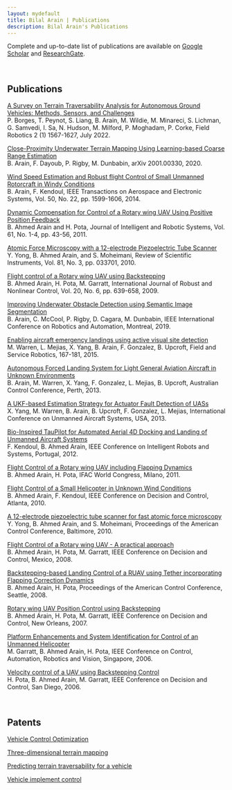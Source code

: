 ```yaml
---
layout: mydefault
title: Bilal Arain | Publications
description: Bilal Arain's Publications
---
```


<p>
	Complete and up-to-date list of publications are available on <a href="https://scholar.google.com/citations?user=6EfNmo8AAAAJ&hl=en" target="_blank">Google Scholar</a> and <a href="https://www.researchgate.net/profile/B-Arain" target="_blank">ResearchGate</a>.
</p>

<br/>

## Publications

<p>
	<a href="https://www.journalfieldrobotics.org/Field_Robotics/Volume_2_files/Vol2_49.pdf" target="_blank">A Survey on Terrain Traversability Analysis for Autonomous Ground Vehicles: Methods, Sensors, and Challenges</a><br/>
	P. Borges, T. Peynot, S. Liang, B. Arain, M. Wildie, M. Minareci, S. Lichman, G. Samvedi, I. Sa, N. Hudson, M. Milford, P. Moghadam, P. Corke, Field Robotics 2 (1) 1567-1627, July 2022.
</p>
<div class="mybr"></div>
<p>
<a href="https://arxiv.org/abs/2001.00330" target="_blank">Close-Proximity Underwater Terrain Mapping Using Learning-based Coarse Range Estimation</a> <br/>
	B. Arain, F. Dayoub, P. Rigby, M. Dunbabin, arXiv 2001.00330, 2020.
</p>	
<div class="mybr"></div>
<p>
	<a href="https://ieeexplore.ieee.org/abstract/document/6850180/" target="_blank">Wind Speed Estimation and Robust flight Control of Small Unmanned Rotorcraft in Windy Conditions</a><br/>
	B. Arain, F. Kendoul, IEEE Transactions on Aerospace and Electronic Systems, Vol. 50, No. 22, pp. 1599-1606, 2014.
</p>
<div class="mybr"></div>
<p>
	<a href="https://link.springer.com/article/10.1007/s10846-010-9487-7" target="_blank">Dynamic Compensation for Control of a Rotary wing UAV Using Positive Position Feedback</a><br/>
	B. Ahmed Arain and H. Pota, Journal of Intelligent and Robotic Systems, Vol. 61, No. 1-4, pp. 43-56, 2011.
</p>
<div class="mybr"></div>
<p>
	<a href="https://pubs.aip.org/aip/rsi/article-abstract/81/3/033701/353732/Atomic-force-microscopy-with-a-12-electrode?redirectedFrom=fulltext" target="_blank">Atomic Force Microscopy with a 12-electrode Piezoelectric Tube Scanner</a><br/>
	Y. Yong, B. Ahmed Arain, and S. Moheimani, Review of Scientific Instruments, Vol. 81, No. 3, pp. 033701, 2010.
</p>
<div class="mybr"></div>
<p>	
	<a href="https://onlinelibrary.wiley.com/doi/abs/10.1002/rnc.1458" target="_blank">Flight control of a Rotary wing UAV using Backstepping</a> <br/>
	B. Ahmed Arain, H. Pota, M. Garratt, International Journal of Robust and Nonlinear Control, Vol. 20, No. 6, pp. 639-658, 2009.
</p>
<div class="mybr"></div>
<p>
	<a href="https://ieeexplore.ieee.org/abstract/document/8793588" target="_blank">Improving Underwater Obstacle Detection using Semantic Image Segmentation</a><br/>
	B. Arain, C. McCool, P. Rigby, D. Cagara, M. Dunbabin, IEEE International Conference on Robotics and Automation, Montreal, 2019. 
</p>
<div class="mybr"></div>
<p>
	<a href="https://link.springer.com/chapter/10.1007/978-3-319-07488-7_12" target="_blank">Enabling aircraft emergency landings using active visual site detection</a> <br/>
	M. Warren, L. Mejias, X. Yang, B. Arain, F. Gonzalez, B. Upcroft, Field and Service Robotics, 167-181, 2015.
</p>
<div class="mybr"></div>
<p>
	<a href="https://ieeexplore.ieee.org/abstract/document/6697267" target="_blank">Autonomous Forced Landing System for Light General Aviation Aircraft in Unknown Environments</a><br/>
	B. Arain, M. Warren, X. Yang, F. Gonzalez, L. Mejias, B. Upcroft, Australian Control Conference, Perth, 2013.
</p>
<div class="mybr"></div>
<p>
	<a href="https://eprints.qut.edu.au/60681/1/A_fault_detection.pdf" target="_blank">A UKF-based Estimation Strategy for Actuator Fault Detection of UASs</a> <br/>
	X. Yang, M. Warren, B. Arain, B. Upcroft, F. Gonzalez, L. Mejias, International Conference on Unmanned Aircraft Systems, USA, 2013.
</p>
<div class="mybr"></div>
<p>
	<a href="https://ieeexplore.ieee.org/abstract/document/6385586" target="_blank">Bio-Inspired TauPilot for Automated Aerial 4D Docking and Landing of Unmanned Aircraft Systems</a><br/>
	F. Kendoul, B. Ahmed Arain, IEEE Conference on Intelligent Robots and Systems, Portugal, 2012.
</p>
<div class="mybr"></div>
<p>
	<a href="https://www.sciencedirect.com/science/article/pii/S1474667016452791" target="_blank">Flight Control of a Rotary wing UAV including Flapping Dynamics</a><br/>
	B. Ahmed Arain, H. Pota, IFAC World Congress, Milano, 2011.
</p>
<div class="mybr"></div>
<p>
	<a href="https://ieeexplore.ieee.org/abstract/document/5716935" target="_blank">Flight Control of a Small Helicopter in Unknown Wind Conditions</a><br/>
	B. Ahmed Arain, F. Kendoul, IEEE Conference on Decision and Control, Atlanta, 2010.
</p>
<div class="mybr"></div>
<p>
	<a href="https://ieeexplore.ieee.org/abstract/document/5530941" target="_blank">A 12-electrode piezoelectric tube scanner for fast atomic force microscopy</a><br/>
	Y. Yong, B. Ahmed Arain, and S. Moheimani, Proceedings of the American Control Conference, Baltimore, 2010.
</p>
<div class="mybr"></div>
<p>
	<a href="https://ieeexplore.ieee.org/abstract/document/4738917" target="_blank">Flight Control of a Rotary wing UAV - A practical approach</a><br/>
	B. Ahmed Arain, H. Pota, M. Garratt, IEEE Conference on Decision and Control, Mexico, 2008.
</p>
<div class="mybr"></div>
<p>
	<a href="https://ieeexplore.ieee.org/abstract/document/4586905" target="_blank">Backstepping-based Landing Control of a RUAV using Tether incorporating Flapping Correction Dynamics</a><br/>
	B. Ahmed Arain, H. Pota, Proceedings of the American Control Conference, Seattle, 2008.
</p>
<div class="mybr"></div>
<p>
	<a href="https://ieeexplore.ieee.org/abstract/document/4434589" target="_blank">Rotary wing UAV Position Control using Backstepping</a><br/>
	B. Ahmed Arain, H. Pota, M. Garratt, IEEE Conference on Decision and Control, New Orleans, 2007.
</p>
<div class="mybr"></div>
<p>
	<a href="https://ieeexplore.ieee.org/abstract/document/4150193" target="_blank">Platform Enhancements and System Identification for Control of an Unmanned Helicopter</a><br/>
	M. Garratt, B. Ahmed Arain, H. Pota, IEEE Conference on Control, Automation, Robotics and Vision, Singapore, 2006.
</p>
<div class="mybr"></div>
<p>
	<a href="https://ieeexplore.ieee.org/abstract/document/4177535" target="_blank">Velocity control of a UAV using Backstepping Control</a><br/>
	H. Pota, B. Ahmed Arain, M. Garratt, IEEE Conference on Decision and Control, San Diego, 2006.
</p>

<br/>

## Patents

<p>
	<a href="https://patents.google.com/patent/US20190129430A1/en?q=(Vehicle+Control+Optimization)&oq=Vehicle+Control+Optimization" target="_blank">Vehicle Control Optimization</a><br/>
</p>
<div class="mybr"></div>
<p>
	<a href="https://patents.google.com/patent/US10866109B2/en?q=(Three-dimensional+terrain+mapping)&oq=Three-dimensional+terrain+mapping" target="_blank">Three-dimensional terrain mapping</a><br/>
</p>
<div class="mybr"></div>
<p>
	<a href="https://patents.google.com/patent/US11193781B2/en?q=(Predicting+Terrain+traversability+vehicle)&oq=Predicting+Terrain+traversability+for+a+vehicle" target="_blank">Predicting terrain traversability for a vehicle </a><br/>
</p>
<div class="mybr"></div>
<p>
	<a href="https://patents.google.com/patent/US20190124819A1/en?q=(%22Vehicle+implement+control%22)&oq=%22Vehicle+implement+control%22" target="_blank">Vehicle implement control </a><br/>
</p>
<div class="mybr"></div>
